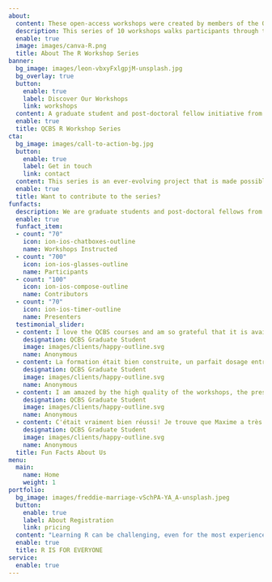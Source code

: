 ```yaml
---
about:
  content: These open-access workshops were created by members of the QCBS both for members of the QCBS and the larger community. The content of these workshops has been continuously peer-reviewed and developed by QCBS members since their initial development in 2014. The workshop series is instructed by graduate students and post-doctoral fellows of the QCBS in English and in French every year.
  description: This series of 10 workshops walks participants through the steps required to use R for a wide array of statistical analyses relevant to research in ecology, evolution and biodiversity.
  enable: true
  image: images/canva-R.png
  title: About The R Workshop Series
banner:
  bg_image: images/leon-vbxyFxlgpjM-unsplash.jpg
  bg_overlay: true
  button:
    enable: true
    label: Discover Our Workshops
    link: workshops
  content: A graduate student and post-doctoral fellow initiative from the Québec Centre for Biodiversity Science. <br>We offer workshops to other graduate students and early-career researchers to help them navigate statistics for research in ecology, evolution and biodiversity.
  enable: true
  title: QCBS R Workshop Series
cta:
  bg_image: images/call-to-action-bg.jpg
  button:
    enable: true
    label: Get in touch
    link: contact
  content: This series is an ever-evolving project that is made possible by the engagement of an enthusiastic community of graduate students and postdoctoral fellows. If you would like to join this community and improve your teaching and learning abilities, please get in touch with us about instructing and/or developing the QCBS R Workshop Series.
  enable: true
  title: Want to contribute to the series?
funfacts:
  description: We are graduate students and post-doctoral fellows from the Québec Centre for Biodiversity Science. We develop and instruct workshops on a wide-array of statistical and computational methods to help other fellow early-career researchers from the network to navigate their analyses in ecology, evolution and biodiversity science.
  enable: true
  funfact_item:
  - count: "70"
    icon: ion-ios-chatboxes-outline
    name: Workshops Instructed
  - count: "700"
    icon: ion-ios-glasses-outline
    name: Participants
  - count: "100"
    icon: ion-ios-compose-outline
    name: Contributors
  - count: "70"
    icon: ion-ios-timer-outline
    name: Presenters
  testimonial_slider:
  - content: I love the QCBS courses and am so grateful that it is available online for free. It's exactly what I need for my Master's research and I have not been able to find any other resources that are so helpful, clear, and applicable to ecological research.
    designation: QCBS Graduate Student
    image: images/clients/happy-outline.svg
    name: Anonymous
  - content: La formation était bien construite, un parfait dosage entre notions théoriques et exercices!
    designation: QCBS Graduate Student
    image: images/clients/happy-outline.svg
    name: Anonymous
  - content: I am amazed by the high quality of the workshops, the presenters are very knowledgeable with the topics, and they are really good at teaching (i.e. using different ways to explain something). I also liked the discussion and advices based on the presenters' experiences. 
    designation: QCBS Graduate Student
    image: images/clients/happy-outline.svg
    name: Anonymous
  - content: C'était vraiment bien réussi! Je trouve que Maxime a très bien expliqué les concepts en mettant l'accent sur les notions les plus importantes. J'avais déjà suivi les instructions de l'atelier en ligne, mais le fait d'avoir une présentation en personne a beaucoup amélioré ma compréhension.
    designation: QCBS Graduate Student
    image: images/clients/happy-outline.svg
    name: Anonymous
  title: Fun Facts About Us
menu:
  main:
    name: Home
    weight: 1
portfolio:
  bg_image: images/freddie-marriage-vSchPA-YA_A-unsplash.jpeg
  button:
    enable: true
    label: About Registration
    link: pricing
  content: "Learning R can be challenging, even for the most experienced researchers. When you add statistical analyses to the mix, it's easy to get overwhelmed. The QCBS R Workshop Series is here to help the QCBS community (and beyond!) get familiarized with R, programming strategies, and popular R packages so you can get started with the data management, visualizations, and statistical analyses you need to answer the research questions you're interested in."
  enable: true
  title: R IS FOR EVERYONE
service:
  enable: true
---
```


